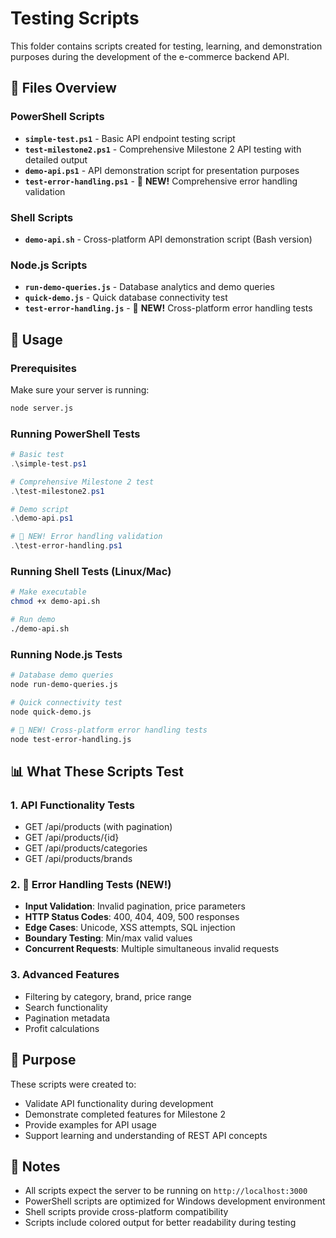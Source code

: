 # Testing Scripts

This folder contains scripts created for testing, learning, and demonstration purposes during the development of the e-commerce backend API.

## 📁 Files Overview

### PowerShell Scripts
- **`simple-test.ps1`** - Basic API endpoint testing script
- **`test-milestone2.ps1`** - Comprehensive Milestone 2 API testing with detailed output
- **`demo-api.ps1`** - API demonstration script for presentation purposes
- **`test-error-handling.ps1`** - 🚨 **NEW!** Comprehensive error handling validation

### Shell Scripts  
- **`demo-api.sh`** - Cross-platform API demonstration script (Bash version)

### Node.js Scripts
- **`run-demo-queries.js`** - Database analytics and demo queries
- **`quick-demo.js`** - Quick database connectivity test
- **`test-error-handling.js`** - 🚨 **NEW!** Cross-platform error handling tests

## 🚀 Usage

### Prerequisites
Make sure your server is running:
```bash
node server.js
```

### Running PowerShell Tests
```powershell
# Basic test
.\simple-test.ps1

# Comprehensive Milestone 2 test
.\test-milestone2.ps1

# Demo script
.\demo-api.ps1

# 🚨 NEW! Error handling validation
.\test-error-handling.ps1
```

### Running Shell Tests (Linux/Mac)
```bash
# Make executable
chmod +x demo-api.sh

# Run demo
./demo-api.sh
```

### Running Node.js Tests
```bash
# Database demo queries
node run-demo-queries.js

# Quick connectivity test
node quick-demo.js

# 🚨 NEW! Cross-platform error handling tests
node test-error-handling.js
```

## 📊 What These Scripts Test

### 1. **API Functionality Tests**
   - GET /api/products (with pagination)
   - GET /api/products/{id}
   - GET /api/products/categories
   - GET /api/products/brands

### 2. **🚨 Error Handling Tests** (NEW!)
   - **Input Validation**: Invalid pagination, price parameters
   - **HTTP Status Codes**: 400, 404, 409, 500 responses
   - **Edge Cases**: Unicode, XSS attempts, SQL injection
   - **Boundary Testing**: Min/max valid values
   - **Concurrent Requests**: Multiple simultaneous invalid requests

### 3. **Advanced Features**
   - Filtering by category, brand, price range
   - Search functionality
   - Pagination metadata
   - Profit calculations

## 🎯 Purpose

These scripts were created to:
- Validate API functionality during development
- Demonstrate completed features for Milestone 2
- Provide examples for API usage
- Support learning and understanding of REST API concepts

## 📝 Notes

- All scripts expect the server to be running on `http://localhost:3000`
- PowerShell scripts are optimized for Windows development environment
- Shell scripts provide cross-platform compatibility
- Scripts include colored output for better readability during testing

